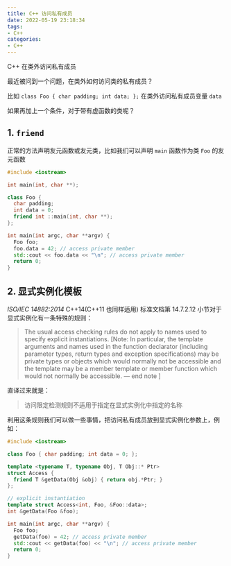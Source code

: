 ```yaml
---
title: C++ 访问私有成员
date: 2022-05-19 23:18:34
tags:
- C++
categories:
- C++
---
```




C++ 在类外访问私有成员

<!-- more -->



最近被问到一个问题，在类外如何访问类的私有成员？

比如 `class Foo { char padding; int data; };` 在类外访问私有成员变量  `data`

如果再加上一个条件，对于带有虚函数的类呢？



## 1. `friend` 

正常的方法声明友元函数或友元类，比如我们可以声明 `main` 函数作为类 `Foo` 的友元函数

```cpp
#include <iostream>

int main(int, char **);

class Foo {
  char padding;
  int data = 0;
  friend int ::main(int, char **);
};

int main(int argc, char **argv) {
  Foo foo;
  foo.data = 42; // access private member
  std::cout << foo.data << "\n"; // access private member
  return 0;
}
```



## 2. 显式实例化模板

*ISO/IEC 14882:2014* C++14(C++11 也同样适用) 标准文档第 14.7.2.12 小节对于显式实例化有一条特殊的规则：

> The usual access checking rules do not apply to names used to specify explicit instantiations. [Note: In particular, the template arguments and names used in the function declarator (including parameter types, return types and exception specifications) may be private types or objects which would normally not be accessible and the template may be a member template or member function which would not normally be accessible. — end note ]

直译过来就是：

> 访问限定检测规则不适用于指定在显式实例化中指定的名称

利用这条规则我们可以做一些事情，把访问私有成员放到显式实例化参数上，例如：

```c++
#include <iostream>

class Foo { char padding; int data = 0; };

template <typename T, typename Obj, T Obj::* Ptr>
struct Access {
  friend T &getData(Obj &obj) { return obj.*Ptr; }
};

// explicit instantiation
template struct Access<int, Foo, &Foo::data>;
int &getData(Foo &foo);

int main(int argc, char **argv) {
  Foo foo;
  getData(foo) = 42; // access private member
  std::cout << getData(foo) << "\n"; // access private member
  return 0;
}
```
